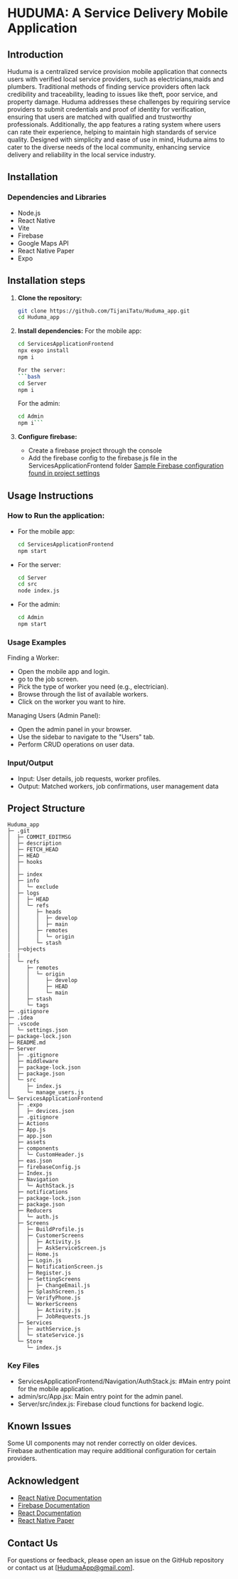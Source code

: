# HUDUMA: A Service Delivery Mobile Application
## Introduction
Huduma is a centralized service provision mobile application that connects users with verified local service providers, such as electricians,maids and plumbers. Traditional methods of finding service providers often lack credibility and traceability, leading to issues like theft, poor service, and property damage. Huduma addresses these challenges by requiring service providers to submit credentials and proof of identity for verification, ensuring that users are matched with qualified and trustworthy professionals. Additionally, the app features a rating system where users can rate their experience, helping to maintain high standards of service quality. Designed with simplicity and ease of use in mind, Huduma aims to cater to the diverse needs of the local community, enhancing service delivery and reliability in the local service industry.


## Installation
### Dependencies and Libraries 
* Node.js
* React Native
* Vite
* Firebase
* Google Maps API
* React Native Paper
* Expo 



## Installation steps
1. **Clone the repository:**
    ```bash
    git clone https://github.com/TijaniTatu/Huduma_app.git
    cd Huduma_app
    ```
2. **Install dependencies:**
    For the mobile app:

    ```bash
    cd ServicesApplicationFrontend
    npx expo install
    npm i

    For the server:
    ```bash
    cd Server
    npm i
    ```
    For the admin:
    ```bash
    cd Admin
    npm i```

3. **Configure firebase:**
    * Create a firebase project through the console
    * Add the firebase config to the firebase.js file in the ServicesApplicationFrontend folder
  [Sample Firebase configuration found in project settings](https://github.com/TijaniTatu/huduma/assets/131201362/f1bdc2fc-8295-42d8-b246-025d85b87ccf)


## Usage Instructions
### How to Run the application:
* For the mobile app:
    ```bash
    cd ServicesApplicationFrontend
    npm start
    ```
* For the server:
    ```bash
    cd Server
    cd src
    node index.js
    ```
* For the admin:
    ```bash
    cd Admin
    npm start
    ````
### Usage Examples
Finding a Worker:
* Open the mobile app and login.
* go to the job screen.
* Pick the type of worker you need (e.g., electrician).
* Browse through the list of available workers.
* Click on the worker you want to hire.

Managing Users (Admin Panel):
* Open the admin panel in your browser.
* Use the sidebar to navigate to the "Users" tab.
*  Perform CRUD operations on user data.

### Input/Output
* Input: User details, job requests, worker profiles.
* Output: Matched workers, job confirmations, user management data

## Project Structure
```
Huduma_app
├─ .git
│  ├─ COMMIT_EDITMSG
│  ├─ description
│  ├─ FETCH_HEAD
│  ├─ HEAD
│  ├─ hooks
│  │ 
│  ├─ index
│  ├─ info
│  │  └─ exclude
│  ├─ logs
│  │  ├─ HEAD
│  │  └─ refs
│  │     ├─ heads
│  │     │  ├─ develop
│  │     │  ├─ main
│  │     ├─ remotes
│  │     │  └─ origin
│  │     └─ stash
│  ├─objects
|  |    
│  └─ refs
│     ├─ remotes
│     │  └─ origin
│     │     ├─ develop
│     │     ├─ HEAD
│     │     └─ main
│     ├─ stash
│     └─ tags
├─ .gitignore
├─ .idea
├─ .vscode
│  └─ settings.json
├─ package-lock.json
├─ README.md
├─ Server
│  ├─ .gitignore
│  ├─ middleware
│  ├─ package-lock.json
│  ├─ package.json
│  └─ src
│     ├─ index.js
│     └─ manage_users.js
└─ ServicesApplicationFrontend
   ├─ .expo
   │  ├─ devices.json
   ├─ .gitignore
   ├─ Actions
   ├─ App.js
   ├─ app.json
   ├─ assets
   ├─ components
   │  └─ CustomHeader.js
   ├─ eas.json
   ├─ firebaseConfig.js
   ├─ Index.js
   ├─ Navigation
   │  └─ AuthStack.js
   ├─ notifications
   ├─ package-lock.json
   ├─ package.json
   ├─ Reducers
   │  └─ auth.js
   ├─ Screens
   │  ├─ BuildProfile.js
   │  ├─ CustomerScreens
   │  │  ├─ Activity.js
   │  │  ├─ AskServiceScreen.js
   │  ├─ Home.js
   │  ├─ Login.js
   │  ├─ NotificationScreen.js
   │  ├─ Register.js
   │  ├─ SettingScreens
   │  │  ├─ ChangeEmail.js
   │  ├─ SplashScreen.js
   │  ├─ VerifyPhone.js
   │  └─ WorkerScreens
   │     ├─ Activity.js
   │     ├─ JobRequests.js
   ├─ Services
   │  ├─ authService.js
   │  └─ stateService.js
   └─ Store
      └─ index.js

```
### Key Files
* ServicesApplicationFrontend/Navigation/AuthStack.js:   #Main entry point for the mobile application.
* admin/src/App.jsx: Main entry point for the admin panel.
* Server/src/index.js: Firebase cloud functions for backend logic.

## Known Issues
Some UI components may not render correctly on older devices.<br>
Firebase authentication may require additional configuration for certain providers.

## Acknowledgent
* [React Native Documentation](https://reactnative.dev/docs/getting-started)
* [Firebase Documentation](https://firebase.google.com/docs)
* [React Documentation](https://legacy.reactjs.org/docs/getting-started.html)
* [React Native Paper](https://reactnativepaper.com/)

## Contact Us
For questions or feedback, please open an issue on the GitHub repository or contact us at [HudumaApp@gmail.com].
